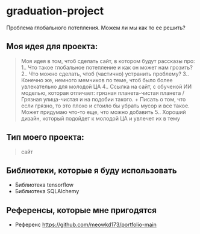 # graduation-project
Проблема глобального потепления. Можем ли мы как то ее решить?


## Моя идея для проекта:
> Моя идея в том, чтоб сделать сайт, в котором будут рассказы про:
> 1.. Что такое глобальное потепление и как он может нам грозить?
> 2.. Что можно сделать, чтоб (частично) устранить проблему?
> 3.. Конечно же, немного мемчиков по теме, чтоб было более увлекательно для молодой ЦА
> 4.. Ссылка на сайт, с обученой ИИ моделью, которая отличает: грязная планета-чистая планета / Грязная улица-чистая и на подобии такого. + Писать о том, что если грязно, то это плохо и стоило бы убрать мусор и все такое. Может придумаю что-то еще, что можно добавить
> 5.. Хороший дизайн, который подойдет к молодой ЦА и увлечет их в тему


## Тип моего проекта:
> сайт 

## Библиотеки, которые я буду использовать
- Библиотека tensorflow
- Библиотека SQLAlchemy

## Референсы, которые мне пригодятся
- Референс https://github.com/meowkd173/portfolio-main


